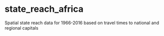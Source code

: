 # state_reach_africa
Spatial state reach data for 1966-2016 based on travel times to national and regional capitals
